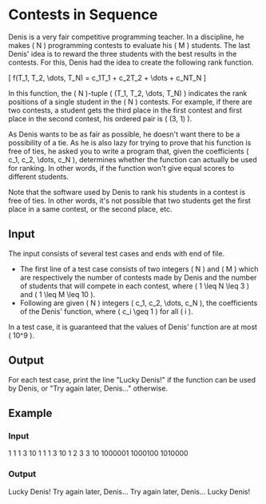 # Contests in Sequence

Denis is a very fair competitive programming teacher. In a discipline, he makes \( N \) programming contests to evaluate his \( M \) students. The last Denis' idea is to reward the three students with the best results in the contests. For this, Denis had the idea to create the following rank function.

\[ f(T_1, T_2, \dots, T_N) = c_1T_1 + c_2T_2 + \dots + c_NT_N \]

In this function, the \( N \)-tuple \( (T_1, T_2, \dots, T_N) \) indicates the rank positions of a single student in the \( N \) contests. For example, if there are two contests, a student gets the third place in the first contest and first place in the second contest, his ordered pair is \( (3, 1) \).

As Denis wants to be as fair as possible, he doesn't want there to be a possibility of a tie. As he is also lazy for trying to prove that his function is free of ties, he asked you to write a program that, given the coefficients \( c_1, c_2, \dots, c_N \), determines whether the function can actually be used for ranking. In other words, if the function won't give equal scores to different students.

Note that the software used by Denis to rank his students in a contest is free of ties. In other words, it's not possible that two students get the first place in a same contest, or the second place, etc.

## Input

The input consists of several test cases and ends with end of file.

- The first line of a test case consists of two integers \( N \) and \( M \) which are respectively the number of contests made by Denis and the number of students that will compete in each contest, where \( 1 \leq N \leq 3 \) and \( 1 \leq M \leq 10 \).
- Following are given \( N \) integers \( c_1, c_2, \dots, c_N \), the coefficients of the Denis' function, where \( c_i \geq 1 \) for all \( i \).

In a test case, it is guaranteed that the values of Denis' function are at most \( 10^9 \).

## Output

For each test case, print the line "Lucky Denis!" if the function can be used by Denis, or "Try again later, Denis..." otherwise.

## Example

### Input
1 1
1
3 10
1 1 1
3 10
1 2 3
3 10
1000001 1000100 1010000

### Output
Lucky Denis!
Try again later, Denis...
Try again later, Denis...
Lucky Denis!